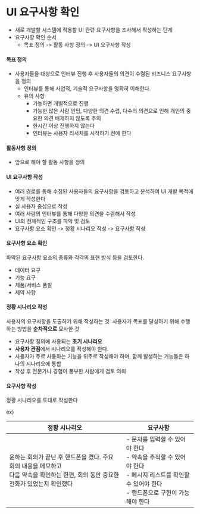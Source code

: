 # UI 요구사항 확인

- 새로 개발할 시스템에 적용할 UI 관련 요구사항을 조사해서 작성하는 단계
- 요구사항 확인 순서
  - 목표 정의 -> 활동 사항 정의 -> UI 요구사항 작성



#### 목표 정의

- 사용자들을 대상으로 인터뷰 진행 후 사용자들의 의견이 수렴된 비즈니스 요구사항을 정의
  - 인터뷰를 통해 사업적, 기술적 요구사항을 명확히 이해한다.
  - 유의 사항
    - 가능하면 개별적으로 진행
    - 가능한 많은 사람 인텁, 다양한 의견 수렵, 다수의 의견으로 인해 개인의 중요한 의견 배제하지 않도록 주의
    - 한시간 이상 진행하지 않는다
    - 인터뷰는 사용자 리서치를 시작하기 전에 한다



#### 활동사항 정의

- 앞으로 해야 할 활동 사항을 정의



#### UI 요구사항 작성

- 여러 경로를 통해 수집된 사용자들의 요구사항을 검토하고 분석하여 UI 개발 목적에 맞게 작성한다
- 실 사용자 중심으로 작성
- 여러 사람의 인터뷰를 통해 다양한 의견을 수렴해서 작성
- UI의 전체적인 구조를 파악 및 검토
- 요구사항 요소 확인 -> 정황 시나리오 작성 -> 요구사항 작성



#### 요구사항 요소 확인

파악된 요구사항 요소의 종류와 각각의 표현 방식 등을 검토한다.

- 데이터 요구
- 기능 요구
- 제품/서비스 품질
- 제약 사항



#### 정황 시나리오 작성

사용자의 요구사항을 도출하기 위해 작성하는 것. 사용자가 목표를 달성하기 위해 수행하는 방법을 **순차적으로** 묘사한 것

- 요구사항 정의에 사용되는 **초기 시나리오**
-  **사용자 관점**에서 시나리오를 작성해야 한다.
- 사용자가 주로 사용하는 기능을 위주로 작성해야 하며, 함께 발생하는 기능들은 하나의 시나리오에 통합
- 작성 후 전문가나 경험이 풍부한 사람에게 검토 의뢰



#### 요구사항 작성

정황 시나리오를 토대로 작성한다

ex)

| 정황 시나리오                                                | 요구사항                                                     |
| ------------------------------------------------------------ | ------------------------------------------------------------ |
| 윤하는 회의가 끝난 후 핸드폰을 켰다. 주요 회의 내용을 메모하고 <br />다음 약속을 확인하는 한편, 회의 동안 중요한 전화가 있었는지 확인했다 | - 문자를 입력할 수 있어야 한다<br />- 약속을 추적할 수 있어야 한다<br />- 메시지 리스트를 확인할 수 있어야 한다<br />- 핸드폰으로 구현이 가능해야 한다 |

